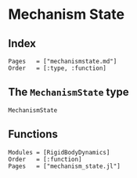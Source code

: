 # Mechanism State

## Index

```@index
Pages   = ["mechanismstate.md"]
Order   = [:type, :function]
```

## The `MechanismState` type

```@docs
MechanismState
```

## Functions

```@autodocs
Modules = [RigidBodyDynamics]
Order   = [:function]
Pages   = ["mechanism_state.jl"]
```
